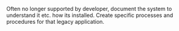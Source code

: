 Often no longer supported by developer, document the system to understand it etc. how its installed. Create specific processes and procedures for that legacy application.